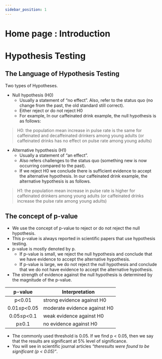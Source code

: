 ```yaml
---
sidebar_position: 1
---
```


# Home page : Introduction

# Hypothesis Testing

## The Language of Hypothesis Testing

Two types of Hypotheses.
* Null hypothesis (H0)
    * Usually a statement of “no effect”. Also, refer to the status quo (no change from the past, the old standard still correct).  
    * Either reject or do not reject H0  
    * For example, In our caffeinated drink example, the null hypothesis is as follows:
> H0: the population mean increase in pulse rate is the same for caffeinated and decaffeinated drinkers among young adults (or caffeinated drinks has no effect on pulse rate among young adults)
* Alternative hypothesis (H1)
    * Usually a statement of “an effect”. 
    * Also refers challenges to the status quo (something new is now occurring compared to the past).
    * If we reject H0 we conclude there is sufficient evidence to accept the alternative hypothesis. In our caffeinated drink example, the alternative hypothesis is as follows.
> H1: the population mean increase in pulse rate is higher for caffeinated drinkers among young adults (or caffeinated drinks increase the pulse rate among young adults)

## The concept of p-value
* We use the concept of p-value to reject or do not reject the null hypothesis.
* This p-value is always reported in scientific papers that use hypothesis testing.
* p-value is mostly denoted by p.
    * If p-value is small, we reject the null hypothesis and conclude that we have evidence to accept the alternative hypothesis.
    * If p-value is large, we do not reject the null hypothesis and conclude that we do not have evidence to accept the alternative hypothesis.
* The strength of evidence against the null hypothesis is determined by the magnitude
of the p-value.  

| p-value | Interpretation |
|:---------:|----------------|
| p<0.01 | strong evidence against H0 |  
| 0.01≤p<0.05 | moderate evidence against H0 |  
| 0.05≤p<0.1 | weak evidence against H0 |  
| p≥0.1 | no evidence against H0 |  

* The commonly used threshold is 0.05. If we find p < 0.05, then we say that the results are significant at 5% level of significance. 
* You will see in scientific journal articles _“theresults were found to be significant (p < 0.05)”_.  

